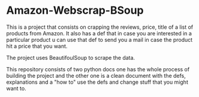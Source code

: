# Amazon-Webscrap-BSoup

This is a project that consists on crapping the reviews, price, title of a list of products from Amazon.
It also has a def that in case you are interested in a particular product u can use that def to send you a mail in case the product hit a price that you want.

The project uses BeautifoulSoup to scrape the data.

This repository consists of two python docs one has the whole process of building the project and the other one is a clean document with the defs, explanations and a "how to" use the defs and change stuff that you might want to.
